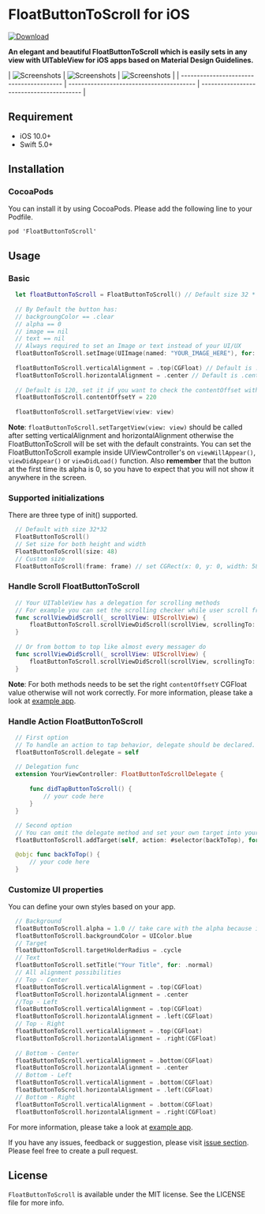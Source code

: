# FloatButtonToScroll for iOS

[![Download](https://img.shields.io/cocoapods/v/FloatButtonToScroll?style=plastic)](https://cocoapods.org/pods/FloatButtonToScroll)

**An elegant and beautiful FloatButtonToScroll which is easily sets in any view with UITableView for iOS apps based on Material Design Guidelines.**

| ![Screenshots](https://github.com/fkalai/FloatButtonToScroll/blob/master/art/custom_FloatButtonToScroll.png) | ![Screenshots](https://github.com/fkalai/FloatButtonToScroll/blob/master/art/default_FloatButtonToScroll.png) |
![Screenshots](https://github.com/fkalai/FloatButtonToScroll/blob/master/art/size_FloatButtonToScroll.png) |
| ---------------------------------------- | ---------------------------------------- | ---------------------------------------- |


## Requirement
* iOS 10.0+
* Swift 5.0+

## Installation

### CocoaPods
You can install it by using CocoaPods. Please add the following line to your Podfile.
```
pod 'FloatButtonToScroll'
```

## Usage

### Basic
```swift
  let floatButtonToScroll = FloatButtonToScroll() // Default size 32 * 32
  
  // By Default the button has:
  // backgroungColor == .clear
  // alpha == 0
  // image == nil
  // text == nil
  // Always required to set an Image or text instead of your UI/UX
  floatButtonToScroll.setImage(UIImage(named: "YOUR_IMAGE_HERE"), for: .normal)
  
  floatButtonToScroll.verticalAlignment = .top(CGFloat) // Default is .top(20)
  floatButtonToScroll.horizontalAlignment = .center // Default is .center
  
  // Default is 120, set it if you want to check the contentOffset with one line
  floatButtonToScroll.contentOffsetY = 220
  
  floatButtonToScroll.setTargetView(view: view)
```
**Note**: `floatButtonToScroll.setTargetView(view: view)` should be called after setting verticalAlignment and horizontalAlignment otherwise the FloatButtonToScroll will be set with the default constraints. You can set the FloatButtonToScroll example inside UIViewController's  on `viewWillAppear()`, `viewDidAppear()` or `viewDidLoad()` function. Also **remember** that the button at the first time its alpha is 0, so you have to expect that you will not show it anywhere in the screen. 

### Supported initializations
There are three type of init() supported.

```swift
  // Default with size 32*32
  FloatButtonToScroll()
  // Set size for both height and width
  FloatButtonToScroll(size: 48)
  // Custom size
  FloatButtonToScroll(frame: frame) // set CGRect(x: 0, y: 0, width: 58, height: 36)
```

### Handle Scroll FloatButtonToScroll
```swift
  // Your UITableView has a delegation for scrolling methods
  // For example you can set the scrolling checker while user scroll from top to bottom
  func scrollViewDidScroll(_ scrollView: UIScrollView) {
      floatButtonToScroll.scrollViewDidScroll(scrollView, scrollingTo: .top)
  }
  
  // Or from bottom to top like almost every messager do
  func scrollViewDidScroll(_ scrollView: UIScrollView) {
      floatButtonToScroll.scrollViewDidScroll(scrollView, scrollingTo: .bottom)
  }
```
**Note**: For both methods needs to be set the right `contentOffsetY` CGFloat value otherwise will not work correctly. For more information, please take a look at [example app](/FloatButtonToScrollExample).

### Handle Action FloatButtonToScroll
```swift
  // First option
  // To handle an action to tap behavior, delegate should be declared.
  floatButtonToScroll.delegate = self
  
  // Delegation func
  extension YourViewController: FloatButtonToScrollDelegate {
      
      func didTapButtonToScroll() {
          // your code here
      }
  }
  
  // Second option
  // You can omit the delegate method and set your own target into your ViewController, for example:
  floatButtonToScroll.addTarget(self, action: #selector(backToTop), for: .touchUpInside)

  @objc func backToTop() {
      // your code here
  }
```

### Customize UI properties
You can define your own styles based on your app.
```swift
  // Background
  floatButtonToScroll.alpha = 1.0 // take care with the alpha because it's used for animation hide & show while scrolling
  floatButtonToScroll.backgroundColor = UIColor.blue
  // Target
  floatButtonToScroll.targetHolderRadius = .cycle
  // Text
  floatButtonToScroll.setTitle("Your Title", for: .normal)
  // All alignment possibilities
  // Top - Center
  floatButtonToScroll.verticalAlignment = .top(CGFloat)
  floatButtonToScroll.horizontalAlignment = .center
  //Top - Left
  floatButtonToScroll.verticalAlignment = .top(CGFloat)
  floatButtonToScroll.horizontalAlignment = .left(CGFloat)
  // Top - Right
  floatButtonToScroll.verticalAlignment = .top(CGFloat)
  floatButtonToScroll.horizontalAlignment = .right(CGFloat)
  
  // Bottom - Center
  floatButtonToScroll.verticalAlignment = .bottom(CGFloat)
  floatButtonToScroll.horizontalAlignment = .center
  // Bottom - Left
  floatButtonToScroll.verticalAlignment = .bottom(CGFloat)
  floatButtonToScroll.horizontalAlignment = .left(CGFloat)
  // Bottom - Right
  floatButtonToScroll.verticalAlignment = .bottom(CGFloat)
  floatButtonToScroll.horizontalAlignment = .right(CGFloat)
```

For more information, please take a look at [example app](/FloatButtonToScrollExample).

If you have any issues, feedback or suggestion, please visit [issue section](https://github.com/fkalai/FloatButtonToScroll/issues).
Please feel free to create a pull request.

## License

`FloatButtonToScroll` is available under the MIT license. See the LICENSE file for more info.
